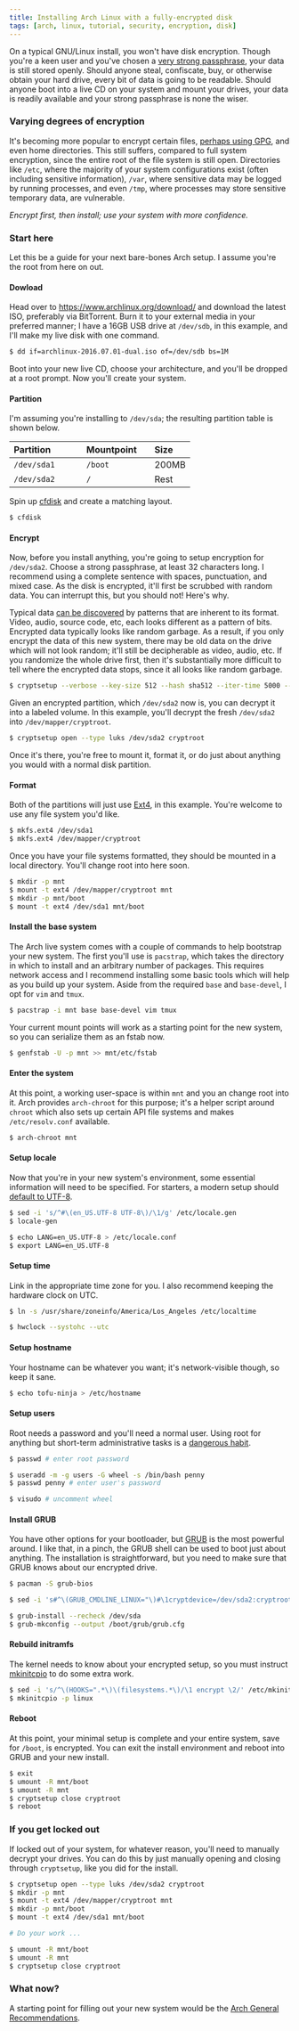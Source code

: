 ```yaml
---
title: Installing Arch Linux with a fully-encrypted disk
tags: [arch, linux, tutorial, security, encryption, disk]
---
```


On a typical GNU/Linux install, you won't have disk encryption. Though you're a
keen user and you've chosen a [very strong
passphrase](https://libraryfreedomproject.org/strongpassphrases/), your data is
still stored openly. Should anyone steal, confiscate, buy, or otherwise obtain
your hard drive, every bit of data is going to be readable. Should anyone boot
into a live CD on your system and mount your drives, your data is readily
available and your strong passphrase is none the wiser.

### Varying degrees of encryption
It's becoming more popular to encrypt certain files, [perhaps using
GPG](https://www.gnupg.org/gph/en/manual/x110.html), and even home directories.
This still suffers, compared to full system encryption, since the entire root
of the file system is still open.  Directories like `/etc`, where the majority
of your system configurations exist (often including sensitive information),
`/var`, where sensitive data may be logged by running processes, and even
`/tmp`, where processes may store sensitive temporary data, are vulnerable.

*Encrypt first, then install; use your system with more confidence.*

### Start here
Let this be a guide for your next bare-bones Arch setup. I assume you're the
root from here on out.

#### Dowload
Head over to https://www.archlinux.org/download/ and download the latest ISO,
preferably via BitTorrent. Burn it to your external media in your preferred
manner; I have a 16GB USB drive at `/dev/sdb`, in this example, and I'll make my
live disk with one command.

```bash
$ dd if=archlinux-2016.07.01-dual.iso of=/dev/sdb bs=1M
```

Boot into your new live CD, choose your architecture, and you'll be dropped at
a root prompt. Now you'll create your system.

#### Partition
I'm assuming you're installing to `/dev/sda`; the resulting partition table is
shown below.

|Partition         |Mountpoint       |Size      |
|:-----------------|:----------------|:---------|
| `/dev/sda1     ` | `/boot        ` | 200MB    |
| `/dev/sda2     ` | `/            ` | Rest     |

Spin up [cfdisk](https://wiki.archlinux.org/index.php/Cfdisk) and create a
matching layout.

```bash
$ cfdisk
```

#### Encrypt
Now, before you install anything, you're going to setup encryption for
`/dev/sda2`. Choose a strong passphrase, at least 32 characters long. I
recommend using a complete sentence with spaces, punctuation, and mixed case. As
the disk is encrypted, it'll first be scrubbed with random data. You can
interrupt this, but you should not! Here's why.

Typical data [can be
discovered](https://wiki.archlinux.org/index.php/Securely_wipe_disk) by
patterns that are inherent to its format.  Video, audio, source code, etc, each
looks different as a pattern of bits. Encrypted data typically looks like
random garbage. As a result, if you only encrypt the data of this new system,
there may be old data on the drive which will not look random; it'll still be
decipherable as video, audio, etc. If you randomize the whole drive first, then
it's substantially more difficult to tell where the encrypted data stops, since
it all looks like random garbage.

```bash
$ cryptsetup --verbose --key-size 512 --hash sha512 --iter-time 5000 --use-random luksFormat /dev/sda2
```

Given an encrypted partition, which `/dev/sda2` now is, you can decrypt it into
a labeled volume. In this example, you'll decrypt the fresh `/dev/sda2` into
`/dev/mapper/cryptroot`.

```bash
$ cryptsetup open --type luks /dev/sda2 cryptroot
```

Once it's there, you're free to mount it, format it, or do just about anything
you would with a normal disk partition.


#### Format
Both of the partitions will just use [Ext4](https://en.wikipedia.org/wiki/Ext4),
in this example. You're welcome to use any file system you'd like.

```bash
$ mkfs.ext4 /dev/sda1
$ mkfs.ext4 /dev/mapper/cryptroot
```

Once you have your file systems formatted, they should be mounted in a local
directory. You'll change root into here soon.

```bash
$ mkdir -p mnt
$ mount -t ext4 /dev/mapper/cryptroot mnt
$ mkdir -p mnt/boot
$ mount -t ext4 /dev/sda1 mnt/boot
```

#### Install the base system
The Arch live system comes with a couple of commands to help bootstrap your new
system. The first you'll use is `pacstrap`, which takes the directory in which
to install and an arbitrary number of packages. This requires network access and
I recommend installing some basic tools which will help as you build up your
system. Aside from the required `base` and `base-devel`, I opt for `vim` and
`tmux`.

```bash
$ pacstrap -i mnt base base-devel vim tmux
```

Your current mount points will work as a starting point for the new system, so
you can serialize them as an fstab now.

```bash
$ genfstab -U -p mnt >> mnt/etc/fstab
```

#### Enter the system
At this point, a working user-space is within `mnt` and you an change root into
it. Arch provides `arch-chroot` for this purpose; it's a helper script around
`chroot` which also sets up certain API file systems and makes
`/etc/resolv.conf` available.

```bash
$ arch-chroot mnt
```

#### Setup locale
Now that you're in your new system's environment, some essential information
will need to be specified. For starters, a modern setup should [default to
UTF-8](http://utf8everywhere.org/).

```bash
$ sed -i 's/^#\(en_US.UTF-8 UTF-8\)/\1/g' /etc/locale.gen
$ locale-gen

$ echo LANG=en_US.UTF-8 > /etc/locale.conf
$ export LANG=en_US.UTF-8
```

#### Setup time
Link in the appropriate time zone for you. I also recommend keeping the hardware
clock on UTC.

```bash
$ ln -s /usr/share/zoneinfo/America/Los_Angeles /etc/localtime

$ hwclock --systohc --utc
```

#### Setup hostname
Your hostname can be whatever you want; it's network-visible though, so keep it
sane.

```bash
$ echo tofu-ninja > /etc/hostname
```

#### Setup users
Root needs a password and you'll need a normal user. Using root for anything but
short-term administrative tasks is a [dangerous habit](https://askubuntu.com/questions/16178/why-is-it-bad-to-login-as-root).

```bash
$ passwd # enter root password

$ useradd -m -g users -G wheel -s /bin/bash penny
$ passwd penny # enter user's password

$ visudo # uncomment wheel
```

#### Install GRUB
You have other options for your bootloader, but
[GRUB](https://wiki.archlinux.org/index.php/GRUB) is the most powerful around.
I like that, in a pinch, the GRUB shell can be used to boot just about
anything. The installation is straightforward, but you need to make sure that
GRUB knows about our encrypted drive.

```bash
$ pacman -S grub-bios

$ sed -i 's#^\(GRUB_CMDLINE_LINUX="\)#\1cryptdevice=/dev/sda2:cryptroot#' /etc/default/grub

$ grub-install --recheck /dev/sda
$ grub-mkconfig --output /boot/grub/grub.cfg
```

#### Rebuild initramfs
The kernel needs to know about your encrypted setup, so you must instruct
[mkinitcpio](https://wiki.archlinux.org/index.php/mkinitcpio) to do some extra
work.

```bash
$ sed -i 's/^\(HOOKS=".*\)\(filesystems.*\)/\1 encrypt \2/' /etc/mkinitcpio.conf
$ mkinitcpio -p linux
```

#### Reboot
At this point, your minimal setup is complete and your entire system, save for
`/boot`, is encrypted. You can exit the install environment and reboot into
GRUB and your new install.

```bash
$ exit
$ umount -R mnt/boot
$ umount -R mnt
$ cryptsetup close cryptroot
$ reboot
```

### If you get locked out
If locked out of your system, for whatever reason, you'll need to manually
decrypt your drives. You can do this by just manually opening and closing
through `cryptsetup`, like you did for the install.

```bash
$ cryptsetup open --type luks /dev/sda2 cryptroot
$ mkdir -p mnt
$ mount -t ext4 /dev/mapper/cryptroot mnt
$ mkdir -p mnt/boot
$ mount -t ext4 /dev/sda1 mnt/boot

# Do your work ...

$ umount -R mnt/boot
$ umount -R mnt
$ cryptsetup close cryptroot
```

### What now?
A starting point for filling out your new system would be the [Arch General Recommendations](https://wiki.archlinux.org/index.php/General_recommendations).
